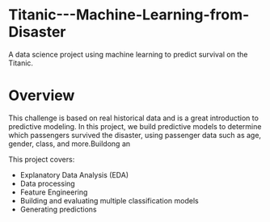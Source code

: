 # Titanic---Machine-Learning-from-Disaster
A data science project using machine learning to predict survival on the Titanic.

# Overview

 This challenge is based on real historical data and is a great introduction to predictive modeling.
 In this project, we build predictive models to determine which passengers survived the disaster, using passenger data such as age, gender, class, and more.Buildong an

 This project covers:
 - Explanatory Data Analysis (EDA)
 - Data processing
 - Feature Engineering
 - Building and evaluating multiple classification models
 - Generating predictions
